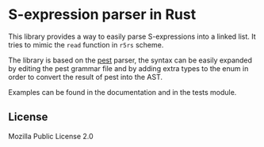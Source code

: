 S-expression parser in Rust
=================================

This library provides a way to easily parse S-expressions into a linked list. 
It tries to mimic the `read` function in `r5rs` scheme.

The library is based on the [pest](https://github.com/pest-parser/pest) parser, the syntax can be easily expanded by editing the pest grammar file and by adding extra types to the enum in order to convert the result of pest into the AST.

Examples can be found in the documentation and in the tests module.

## License
Mozilla Public License 2.0
